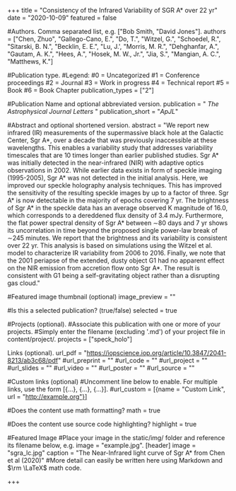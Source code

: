 +++
title = "Consistency of the Infrared Variability of SGR A* over 22 yr"
date = "2020-10-09"
featured = false

#Authors.  Comma separated list, e.g. ["Bob Smith, "David Jones"].
authors = ["Chen, Zhuo", "Gallego-Cano, E.", "Do, T.", "Witzel, G.", "Schoedel, R.", "Sitarski, B. N.", "Becklin, E. E.", "Lu, J.', "Morris, M. R.", "Dehghanfar, A.", "Gautam, A. K.", "Hees, A.", "Hosek, M. W., Jr.", "Jia, S.", "Mangian, A. C.", "Matthews, K."]

#Publication type.
#Legend:
#0 = Uncategorized
#1 = Conference proceedings
#2 = Journal
#3 = Work in progress
#4 = Technical report
#5 = Book
#6 = Book Chapter
publication_types = ["2"]

#Publication Name and optional abbreviated version.
publication = " *The Astrophysical Journal Letters* " publication_short = "*ApJL*"

#Abstract and optional shortened version.
abstract = "We report new infrared (IR) measurements of the supermassive black hole at the Galactic Center, Sgr A*, over a decade that was previously inaccessible at these wavelengths. This enables a variability study that addresses variability timescales that are 10 times longer than earlier published studies. Sgr A* was initially detected in the near-infrared (NIR) with adaptive optics observations in 2002. While earlier data exists in form of speckle imaging (1995-2005), Sgr A* was not detected in the initial analysis. Here, we improved our speckle holography analysis techniques. This has improved the sensitivity of the resulting speckle images by up to a factor of three. Sgr A* is now detectable in the majority of epochs covering 7 yr. The brightness of Sgr A* in the speckle data has an average observed K magnitude of 16.0, which corresponds to a dereddened flux density of 3.4 mJy. Furthermore, the flat power spectral density of Sgr A* between ∼80 days and 7 yr shows its uncorrelation in time beyond the proposed single power-law break of ∼245 minutes. We report that the brightness and its variability is consistent over 22 yr. This analysis is based on simulations using the Witzel et al. model to characterize IR variability from 2006 to 2016. Finally, we note that the 2001 periapse of the extended, dusty object G1 had no apparent effect on the NIR emission from accretion flow onto Sgr A*. The result is consistent with G1 being a self-gravitating object rather than a disrupting gas cloud."

#Featured image thumbnail (optional)
image_preview = ""

#Is this a selected publication? (true/false)
selected = true

#Projects (optional).
#Associate this publication with one or more of your projects.
#Simply enter the filename (excluding '.md') of your project file in content/project/.
projects = ["speck_holo"]

Links (optional).
url_pdf = "https://iopscience.iop.org/article/10.3847/2041-8213/ab3c68/pdf"
#url_preprint = ""
#url_code = ""
#url_project = ""
#url_slides = ""
#url_video = ""
#url_poster = ""
#url_source = ""

#Custom links (optional)
#Uncomment line below to enable. For multiple links, use the form [{...}, {...}, {...}].
#url_custom = [{name = "Custom Link", url = "http://example.org"}]

#Does the content use math formatting?
math = true

#Does the content use source code highlighting?
highlight = true

#Featured Image
#Place your image in the static/img/ folder and reference its filename below, e.g. image = "example.jpg".
[header] image = "sgra_lc.jpg" caption = "The Near-Infrared light curve of Sgr A* from Chen et al (2020)" #More detail can easily be written here using Markdown and $\rm \LaTeX$ math code.

+++
